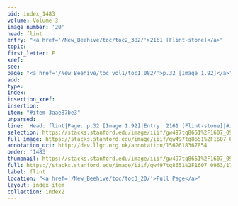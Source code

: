 ```yaml
---
pid: index_1483
volume: Volume 3
image_number: '20'
head: flint
entry: "<a href='/New_Beehive/toc/toc2_382/'>2161 [Flint-stone]</a>"
topic: 
first_letter: F
xref: 
see: 
page: "<a href='/New_Beehive/toc_vol1/toc1_082/'>p.32 [Image 1.92]</a>"
add: 
type: 
index: 
insertion_xref: 
insertion: 
item: "#item-3aae87be3"
unparsed: 
line: 'Head: flint|Page: p.32 [Image 1.92]|Entry: 2161 [Flint-stone]|#item-3aae87be3'
selection: https://stacks.stanford.edu/image/iiif/gw497tq8651%2F1607_0963/1799,3393,664,207/full/0/default.jpg
full_image: https://stacks.stanford.edu/image/iiif/gw497tq8651%2F1607_0963/full/full/0/default.jpg
annotation_uri: http://dev.llgc.org.uk/annotation/1562618367854
order: '1483'
thumbnail: https://stacks.stanford.edu/image/iiif/gw497tq8651%2F1607_0963/1799,3393,664,207/150,/0/default.jpg
full: https://stacks.stanford.edu/image/iiif/gw497tq8651%2F1607_0963/1799,3393,664,207/full/0/default.jpg
label: flint
location: "<a href='/New_Beehive/toc/toc3_20/'>Full Page</a>"
layout: index_item
collection: index2
---
```


